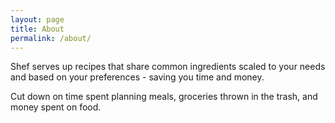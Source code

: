 ```yaml
---
layout: page
title: About
permalink: /about/
---
```


Shef serves up recipes that share common ingredients scaled to your needs and based on your preferences - saving you time and money.

Cut down on time spent planning meals, groceries thrown in the trash, and money spent on food.
